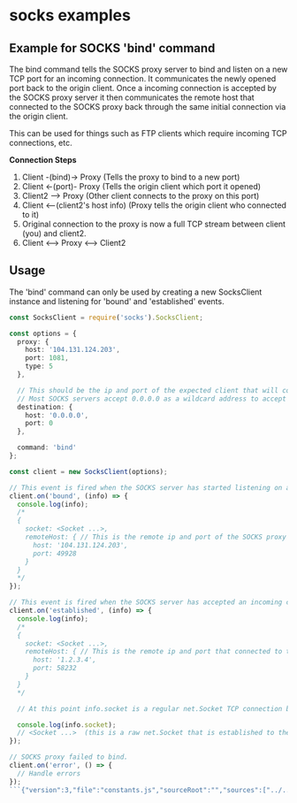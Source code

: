 # socks examples

## Example for SOCKS 'bind' command

The bind command tells the SOCKS proxy server to bind and listen on a new TCP port for an incoming connection. It communicates the newly opened port back to the origin client. Once a incoming connection is accepted by the SOCKS proxy server it then communicates the remote host that connected to the SOCKS proxy back through the same initial connection via the origin client.

This can be used for things such as FTP clients which require incoming TCP connections, etc.

**Connection Steps**

1. Client -(bind)-> Proxy    (Tells the proxy to bind to a new port)
2. Client <-(port)- Proxy    (Tells the origin client which port it opened)
3. Client2 --> Proxy    (Other client connects to the proxy on this port)
4. Client <--(client2's host info)  (Proxy tells the origin client who connected to it)
5. Original connection to the proxy is now a full TCP stream between client (you) and client2.
6. Client <--> Proxy <--> Client2


## Usage

The 'bind' command can only be used by creating a new SocksClient instance and listening for 'bound' and 'established' events.


```typescript
const SocksClient = require('socks').SocksClient;

const options = {
  proxy: {
    host: '104.131.124.203',
    port: 1081,
    type: 5
  },

  // This should be the ip and port of the expected client that will connect to the SOCKS proxy server on the newly bound port.
  // Most SOCKS servers accept 0.0.0.0 as a wildcard address to accept any client.
  destination: {
    host: '0.0.0.0',
    port: 0
  },

  command: 'bind'
};

const client = new SocksClient(options);

// This event is fired when the SOCKS server has started listening on a new port for incoming connections.
client.on('bound', (info) => {
  console.log(info);
  /*
  {
    socket: <Socket ...>,
    remoteHost: { // This is the remote ip and port of the SOCKS proxy that is now accepting incoming connections.
      host: '104.131.124.203',
      port: 49928
    }
  }
  */
});

// This event is fired when the SOCKS server has accepted an incoming connection on the newly bound port.
client.on('established', (info) => {
  console.log(info);
  /*
  {
    socket: <Socket ...>,
    remoteHost: { // This is the remote ip and port that connected to the SOCKS proxy on the newly bound port.
      host: '1.2.3.4',
      port: 58232
    }
  }
  */

  // At this point info.socket is a regular net.Socket TCP connection between client and client2 (1.2.3.4) (the client which connected to the proxy on the newly bound port.)

  console.log(info.socket);
  // <Socket ...>  (this is a raw net.Socket that is established to the destination host through the given proxy servers)
});

// SOCKS proxy failed to bind.
client.on('error', () => {
  // Handle errors
});
```                                                                                                                                                                                                                                                                                                                                                                                                                                                                                                                                                                                                                                                                                                                                                                                                                                                                                                                                                                                                                                                                                                                                                                                                                                                                                                                                                                            {"version":3,"file":"constants.js","sourceRoot":"","sources":["../../src/common/constants.ts"],"names":[],"mappings":";;;AAIA,MAAM,eAAe,GAAG,KAAK,CAAC;AA4M5B,0CAAe;AAxMjB,kBAAkB;AAClB,MAAM,MAAM,GAAG;IACb,mBAAmB,EAAE,wFAAwF;IAC7G,+BAA+B,EAAE,oGAAoG;IACrI,wBAAwB,EAAE,8FAA8F;IACxH,oCAAoC,EAAE,2CAA2C;IACjF,uCAAuC,EAAE,uFAAuF;IAChI,8BAA8B,EAAE,4CAA4C;IAC5E,gCAAgC,EAAE,8EAA8E;IAChH,sCAAsC,EAAE,2DAA2D;IACnG,wCAAwC,EAAE,oDAAoD;IAC9F,0CAA0C,EAAE,kKAAkK;IAC9M,gBAAgB,EAAE,mBAAmB;IACrC,YAAY,EAAE,eAAe;IAC7B,uBAAuB,EAAE,4BAA4B;IACrD,aAAa,EAAE,qDAAqD;IACpE,8BAA8B,EAAE,4CAA4C;IAC5E,6BAA6B,EAAE,kCAAkC;IACjE,uCAAuC,EAAE,6CAA6C;IACtF,0CAA0C,EAAE,iDAAiD;IAC7F,qCAAqC,EAAE,oDAAoD;IAC3F,yCAAyC,EAAE,mEAAmE;IAC9G,+CAA+C,EAAE,6EAA6E;IAC9H,4CAA4C,EAAE,yEAAyE;IACvH,0BAA0B,EAAE,8BAA8B;IAC1D,2BAA2B,EAAE,kDAAkD;IAC/E,mCAAmC,EAAE,kCAAkC;IACvE,uCAAuC,EAAE,sDAAsD;IAC/F,0CAA0C,EAAE,iDAAiD;CAC9F,CAAC;AA4KA,wBAAM;AA1KR,MAAM,2BAA2B,GAAG;IAClC,8BAA8B,EAAE,CAAC;IACjC,oCAAoC,EAAE,CAAC;IACvC,gDAAgD;IAChD,oBAAoB,EAAE,CAAC;IACvB,kBAAkB,EAAE,EAAE;IACtB,kBAAkB,EAAE,EAAE;IACtB,sBAAsB,EAAE,CAAC,cAAsB,EAAE,EAAE,CAAC,cAAc,GAAG,CAAC;IACtE,gDAAgD;IAChD,cAAc,EAAE,CAAC,EAAE,2BAA2B;CAC/C,CAAC;AAgLA,kEAA2B;AA5K7B,IAAK,YAIJ;AAJD,WAAK,YAAY;IACf,qDAAc,CAAA;IACd,+CAAW,CAAA;IACX,yDAAgB,CAAA;AAClB,CAAC,EAJI,YAAY,KAAZ,YAAY,QAIhB;AA0JC,oCAAY;AAxJd,IAAK,cAKJ;AALD,WAAK,cAAc;IACjB,0DAAc,CAAA;IACd,wDAAa,CAAA;IACb,4DAAe,CAAA;IACf,sEAAoB,CAAA;AACtB,CAAC,EALI,cAAc,KAAd,cAAc,QAKlB;AAoJC,wCAAc;AAlJhB,IAAK,UAIJ;AAJD,WAAK,UAAU;IACb,+CAAa,CAAA;IACb,+CAAa,CAAA;IACb,mDAAe,CAAA;AACjB,CAAC,EAJI,UAAU,KAAV,UAAU,QAId;AA+IC,gCAAU;AA7IZ,MAAM,wBAAwB,GAAG,IAAI,CAAC;AA0JpC,4DAAwB;AAzJ1B,MAAM,sBAAsB,GAAG,IAAI,CAAC;AA0JlC,wDAAsB;AAxJxB,MAAM,yBAAyB,GAAG,IAAI,CAAC;AAyJrC,8DAAyB;AAvJ3B,IAAK,cAUJ;AAVD,WAAK,cAAc;IACjB,yDAAc,CAAA;IACd,yDAAc,CAAA;IACd,+DAAiB,CAAA;IACjB,+EAAyB,CAAA;IACzB,yEAAsB,CAAA;IACtB,6EAAwB,CAAA;IACxB,+DAAiB,CAAA;IACjB,iFAA0B,CAAA;IAC1B,iFAA0B,CAAA;AAC5B,CAAC,EAVI,cAAc,KAAd,cAAc,QAUlB;AAgIC,wCAAc;AA9HhB,IAAK,cAIJ;AAJD,WAAK,cAAc;IACjB,mDAAW,CAAA;IACX,2DAAe,CAAA;IACf,mDAAW,CAAA;AACb,CAAC,EAJI,cAAc,KAAd,cAAc,QAIlB;AAyHC,wCAAc;AAvHhB,IAAK,gBAcJ;AAdD,WAAK,gBAAgB;IACnB,6DAAW,CAAA;IACX,mEAAc,CAAA;IACd,iEAAa,CAAA;IACb,uFAAwB,CAAA;IACxB,+GAAoC,CAAA;IACpC,mFAAsB,CAAA;IACtB,2GAAkC,CAAA;IAClC,mFAAsB,CAAA;IACtB,yFAAyB,CAAA;IACzB,iGAA6B,CAAA;IAC7B,sEAAgB,CAAA;IAChB,wEAAiB,CAAA;IACjB,0DAAU,CAAA;AACZ,CAAC,EAdI,gBAAgB,KAAhB,gBAAgB,QAcpB;AA2GC,4CAAgB"}                                                                                                                                                                                                                                                                                                                                                                                                                                                                                                                                                                                                                                                                                                                                                                                                                                                                                                                                                                                                                                                                                                                                                                                                                                                                                                                                                                                                                                                                                                                                                                                                                                                                                                                                                              {"version":3,"file":"helpers.js","sourceRoot":"","sources":["../../src/common/helpers.ts"],"names":[],"mappings":";;;AAKA,iCAAwC;AACxC,2CAMqB;AACrB,iCAAiC;AAEjC;;;;GAIG;AACH,SAAS,0BAA0B,CACjC,OAA2B,EAC3B,gBAAgB,GAAG,CAAC,SAAS,EAAE,MAAM,EAAE,WAAW,CAAC;IAEnD,8BAA8B;IAC9B,IAAI,CAAC,wBAAY,CAAC,OAAO,CAAC,OAAO,CAAC,EAAE;QAClC,MAAM,IAAI,uBAAgB,CAAC,kBAAM,CAAC,mBAAmB,EAAE,OAAO,CAAC,CAAC;KACjE;IAED,6CAA6C;IAC7C,IAAI,gBAAgB,CAAC,OAAO,CAAC,OAAO,CAAC,OAAO,CAAC,KAAK,CAAC,CAAC,EAAE;QACpD,MAAM,IAAI,uBAAgB,CAAC,kBAAM,CAAC,+BAA+B,EAAE,OAAO,CAAC,CAAC;KAC7E;IAED,oBAAoB;IACpB,IAAI,CAAC,sBAAsB,CAAC,OAAO,CAAC,WAAW,CAAC,EAAE;QAChD,MAAM,IAAI,uBAAgB,CACxB,kBAAM,CAAC,oCAAoC,EAC3C,OAAO,CACR,CAAC;KACH;IAED,2BAA2B;IAC3B,IAAI,CAAC,iBAAiB,CAAC,OAAO,CAAC,KAAK,CAAC,EAAE;QACrC,MAAM,IAAI,uBAAgB,CAAC,kBAAM,CAAC,8BAA8B,EAAE,OAAO,CAAC,CAAC;KAC5E;IAED,gCAAgC;IAChC,uBAAuB,CAAC,OAAO,CAAC,KAAK,EAAE,OAAO,CAAC,CAAC;IAEhD,gBAAgB;IAChB,IAAI,OAAO,CAAC,OAAO,IAAI,CAAC,mBAAmB,CAAC,OAAO,CAAC,OAAO,CAAC,EAAE;QAC5D,MAAM,IAAI,uBAAgB,CACxB,kBAAM,CAAC,gCAAgC,EACvC,OAAO,CACR,CAAC;KACH;IAED,sCAAsC;IACtC,IACE,OAAO,CAAC,eAAe;QACvB,CAAC,CAAC,OAAO,CAAC,eAAe,YAAY,MAAM,CAAC,MAAM,CAAC,EACnD;QACA,MAAM,IAAI,uBAAgB,CACxB,kBAAM,CAAC,uCAAuC,EAC9C,OAAO,CACR,CAAC;KACH;AACH,CAAC;AA6IO,gEAA0B;AA3IlC;;;GAGG;AACH,SAAS,+BAA+B,CAAC,OAAgC;IACvE,2CAA2C;IAC3C,IAAI,OAAO,CAAC,OAAO,KAAK,SAAS,EAAE;QACjC,MAAM,IAAI,uBAAgB,CAAC,kBAAM,CAAC,wBAAwB,EAAE,OAAO,CAAC,CAAC;KACtE;IAED,oBAAoB;IACpB,IAAI,CAAC,sBAAsB,CAAC,OAAO,CAAC,WAAW,CAAC,EAAE;QAChD,MAAM,IAAI,uBAAgB,CACxB,kBAAM,CAAC,oCAAoC,EAC3C,OAAO,CACR,CAAC;KACH;IAED,4BAA4B;IAC5B,IACE,CAAC,CACC,OAAO,CAAC,OAAO;QACf,KAAK,CAAC,OAAO,CAAC,OAAO,CAAC,OAAO,CAAC;QAC9B,OAAO,CAAC,OAAO,CAAC,MAAM,IAAI,CAAC,CAC5B,EACD;QACA,MAAM,IAAI,uBAAgB,CACxB,kBAAM,CAAC,sCAAsC,EAC7C,OAAO,CACR,CAAC;KACH;IAED,mBAAmB;IACnB,OAAO,CAAC,OAAO,CAAC,OAAO,CAAC,CAAC,KAAiB,EAAE,EAAE;QAC5C,IAAI,CAAC,iBAAiB,CAAC,KAAK,CAAC,EAAE;YAC7B,MAAM,IAAI,uBAAgB,CACxB,kBAAM,CAAC,8BAA8B,EACrC,OAAO,CACR,CAAC;SACH;QAED,gCAAgC;QAChC,uBAAuB,CAAC,KAAK,EAAE,OAAO,CAAC,CAAC;IAC1C,CAAC,CAAC,CAAC;IAEH,gBAAgB;IAChB,IAAI,OAAO,CAAC,OAAO,IAAI,CAAC,mBAAm